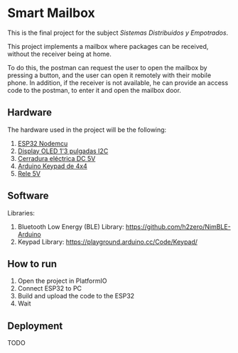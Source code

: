# Smart Mailbox

This is the final project for the subject _Sistemas Distribuidos y Empotrados_.

This project implements a mailbox where packages can be received, without the receiver being at home.

To do this, the postman can request the user to open the mailbox by pressing a button, and the user can open it remotely with their mobile phone. In addition, if the receiver is not available, he can provide an access code to the postman, to enter it and open the mailbox door.

## Hardware
The hardware used in the project will be the following:
1. [ESP32 Nodemcu](https://www.amazon.es/dp/B071P98VTG/ref=cm_sw_r_tw_dp_CPSVVDB972EZTASYY59S)
2. [Display OLED 1'3 pulgadas I2C](https://www.amazon.es/dp/B078J78R45/ref=cm_sw_r_tw_dp_ZB90DXNJR4ACQF2T5VBF?_encoding=UTF8&psc=1)
3. [Cerradura eléctrica DC 5V](https://www.amazon.es/dp/B0782QNSQ1/ref=cm_sw_r_tw_dp_QN883FGKAA1P83ZPV05A?_encoding=UTF8&psc=1)
4. [Arduino Keypad de 4x4](https://www.amazon.es/dp/B018CGKAYY/ref=cm_sw_r_tw_dp_NX5TY4J0240DQH7HGF7F)
5. [Rele 5V](https://www.amazon.es/dp/B07BVXT1ZK/ref=cm_sw_r_tw_dp_871TCR1Q2JNB6FPTSF2Z)

## Software
Libraries:
1. Bluetooth Low Energy (BLE) Library: https://github.com/h2zero/NimBLE-Arduino
2. Keypad Library: https://playground.arduino.cc/Code/Keypad/
## How to run
1. Open the project in PlatformIO
2. Connect ESP32 to PC
3. Build and upload the code to the ESP32
4. Wait
## Deployment
TODO